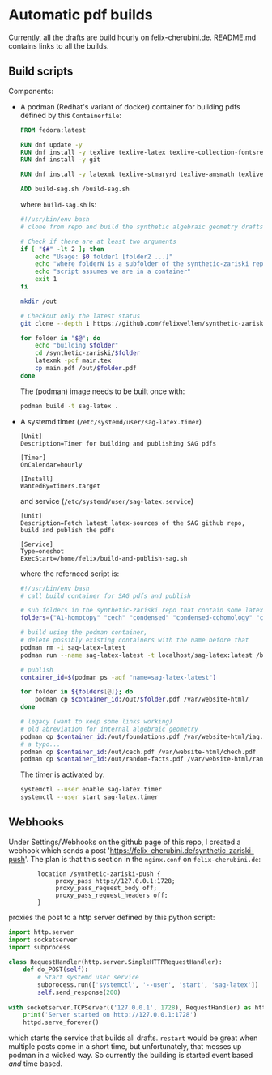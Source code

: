 Automatic pdf builds
====================
Currently, all the drafts are build hourly on felix-cherubini.de. README.md contains links to all the builds.

Build scripts
-------------
Components:

- A podman (Redhat's variant of docker) container for building pdfs defined by this ```Containerfile```:
  ```dockerfile
  FROM fedora:latest
  
  RUN dnf update -y
  RUN dnf install -y texlive texlive-latex texlive-collection-fontsrecommended
  RUN dnf install -y git
  
  RUN dnf install -y latexmk texlive-stmaryrd texlive-amsmath texlive-babel texlive-biblatex texlive-booktabs texlive-cleveref texlive-enumitem texlive-hyperref texlive-latex-fonts texlive-pgf texlive-thmtools texlive-tipa texlive-tikz-cd
  
  ADD build-sag.sh /build-sag.sh
  ```
  where ```build-sag.sh``` is:
  ```bash
  #!/usr/bin/env bash
  # clone from repo and build the synthetic algebraic geometry drafts
  
  # Check if there are at least two arguments
  if [ "$#" -lt 2 ]; then
      echo "Usage: $0 folder1 [folder2 ...]"
      echo "where folderN is a subfolder of the synthetic-zariski repo"
      echo "script assumes we are in a container"
      exit 1
  fi
  
  mkdir /out 
  
  # Checkout only the latest status
  git clone --depth 1 https://github.com/felixwellen/synthetic-zariski.git
  
  for folder in "$@"; do
      echo "building $folder"
      cd /synthetic-zariski/$folder
      latexmk -pdf main.tex
      cp main.pdf /out/$folder.pdf
  done
  ```
  The (podman) image needs to be built once with:
  ```bash
  podman build -t sag-latex .
  ```
- A systemd  timer (```/etc/systemd/user/sag-latex.timer```) 
  ```systemd
  [Unit]
  Description=Timer for building and publishing SAG pdfs
  
  [Timer]
  OnCalendar=hourly
  
  [Install]
  WantedBy=timers.target
  ```
  and service (```/etc/systemd/user/sag-latex.service```)
  ```systemd
  [Unit]
  Description=Fetch latest latex-sources of the SAG github repo, build and publish the pdfs
  
  [Service]
  Type=oneshot
  ExecStart=/home/felix/build-and-publish-sag.sh
  ```
  where the refernced script is:
  ```bash
  #!/usr/bin/env bash
  # call build container for SAG pdfs and publish
  
  # sub folders in the synthetic-zariski repo that contain some latex to be build
  folders=("A1-homotopy" "cech" "condensed" "condensed-cohomology" "condensed-sheaves" "diffgeo" "elliptic" "exercises" "finite" "foundations" "proper" "random-facts" "sheaves" "stacks" "topology" "projective")
  
  # build using the podman container,
  # delete possibly existing containers with the name before that
  podman rm -i sag-latex-latest
  podman run --name sag-latex-latest -t localhost/sag-latex:latest /build-sag.sh ${folders[@]}
  
  # publish
  container_id=$(podman ps -aqf "name=sag-latex-latest")
  
  for folder in ${folders[@]}; do
      podman cp $container_id:/out/$folder.pdf /var/website-html/
  done
  
  # legacy (want to keep some links working)
  # old abreviation for internal algebraic geometry
  podman cp $container_id:/out/foundations.pdf /var/website-html/iag.pdf
  # a typo...
  podman cp $container_id:/out/cech.pdf /var/website-html/chech.pdf      
  podman cp $container_id:/out/random-facts.pdf /var/website-html/random.pdf      
  ```
  The timer is activated by:
  ```bash
  systemctl --user enable sag-latex.timer 
  systemctl --user start sag-latex.timer 
  ```

Webhooks
--------
Under Settings/Webhooks on the github page of this repo, I created a webhook which sends a post 'https://felix-cherubini.de/synthetic-zariski-push'. The plan is that this section in the ```nginx.conf``` on ```felix-cherubini.de```:
```
        location /synthetic-zariski-push {
             proxy_pass http://127.0.0.1:1728;
             proxy_pass_request_body off;
             proxy_pass_request_headers off;
        }
```
proxies the post to a http server defined by this python script:
```python
import http.server                                                                
import socketserver                                                               
import subprocess                                                                 
                                                                                  
class RequestHandler(http.server.SimpleHTTPRequestHandler):                       
    def do_POST(self):                                                            
        # Start systemd user service                                              
        subprocess.run(['systemctl', '--user', 'start', 'sag-latex'])           
        self.send_response(200)                                                   
                                                                                  
with socketserver.TCPServer(('127.0.0.1', 1728), RequestHandler) as httpd:        
    print('Server started on http://127.0.0.1:1728')                              
    httpd.serve_forever()
```
which starts the service that builds all drafts. ```restart``` would be great when multiple posts come in a short time, but unfortunately, that messes up podman in a wicked way. So currently the building is started event based *and* time based.
